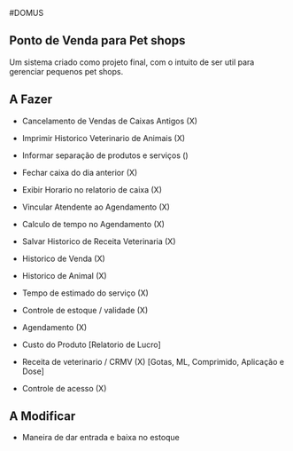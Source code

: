 #DOMUS
## Ponto de Venda para Pet shops

Um sistema criado como projeto final, com o intuito de ser util para gerenciar pequenos pet shops. 



## A Fazer
- Cancelamento de Vendas de Caixas Antigos (X)

- Imprimir Historico Veterinario de Animais (X)

- Informar separação de produtos e serviços ()

- Fechar caixa do dia anterior (X)

- Exibir Horario no relatorio de caixa (X)

- Vincular Atendente ao Agendamento (X) 

- Calculo de tempo no Agendamento (X)

- Salvar Historico de Receita Veterinaria (X)

- Historico de Venda (X)

- Historico de Animal (X)

- Tempo de estimado do serviço (X)

- Controle de estoque / validade (X)

- Agendamento (X)

- Custo do Produto [Relatorio de Lucro]

- Receita de veterinario / CRMV (X) [Gotas, ML, Comprimido, Aplicação e Dose]

- Controle de acesso (X)

## A Modificar

 - Maneira de dar entrada e baixa no estoque